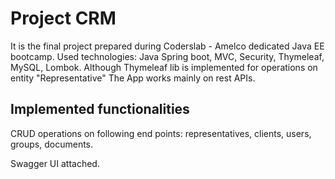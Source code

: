 # Project CRM
It is the final project prepared during Coderslab - Amelco dedicated Java EE bootcamp. Used technologies: Java Spring boot, MVC, Security, Thymeleaf, MySQL, Lombok.
Although Thymeleaf lib is implemented for operations on entity "Representative" The App works mainly on rest APIs.

## Implemented functionalities
CRUD operations on following end points: representatives, clients, users, groups, documents.

Swagger UI attached.


